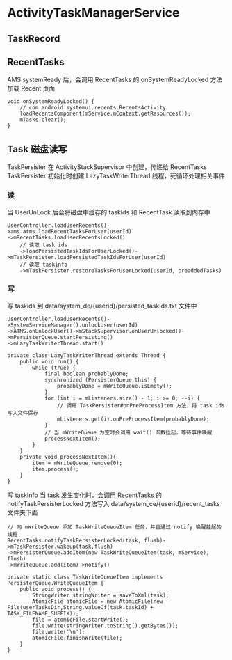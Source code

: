 # ActivityTaskManagerService

## TaskRecord


## RecentTasks

AMS systemReady 后，会调用 RecentTasks 的 onSystemReadyLocked 方法加载 Recent 页面
```
void onSystemReadyLocked() {
    // com.android.systemui.recents.RecentsActivity
    loadRecentsComponent(mService.mContext.getResources());
    mTasks.clear();
}
```

## Task 磁盘读写
TaskPersister 在 ActivityStackSupervisor 中创建，传递给 RecentTasks
TaskPersister 初始化时创建 LazyTaskWriterThread 线程，死循环处理相关事件
### 读
当 UserUnLock 后会将磁盘中缓存的 taskIds 和 RecentTask 读取到内存中
```
UserController.loadUserRecents()->ams.atms.loadRecentTasksForUser(userId)
->mRecentTasks.loadUserRecentsLocked()
    // 读取 task ids
    ->loadPersistedTaskIdsForUserLocked()->mTaskPersister.loadPersistedTaskIdsForUser(userId)
    // 读取 taskinfo
    ->mTaskPersister.restoreTasksForUserLocked(userId, preaddedTasks)
```
### 写
写 taskids 到 data/system_de/{userid}/persisted_taskIds.txt 文件中
```
UserController.loadUserRecents()->SystemServiceManager().unlockUser(userId)
->ATMS.onUnlockUser()->mStackSupervisor.onUserUnlocked()->mPersisterQueue.startPersisting()
->mLazyTaskWriterThread.start()

private class LazyTaskWriterThread extends Thread {
    public void run() {
        while (true) {
            final boolean probablyDone;
            synchronized (PersisterQueue.this) {
                probablyDone = mWriteQueue.isEmpty();
            }
            for (int i = mListeners.size() - 1; i >= 0; --i) {
                // 调用 TaskPersister#onPreProcessItem 方法，将 task ids 写入文件保存
                mListeners.get(i).onPreProcessItem(probablyDone);
            }
            // 当 mWriteQueue 为空时会调用 wait() 函数挂起，等待事件唤醒
            processNextItem();
        }
    }
    private void processNextItem(){
        item = mWriteQueue.remove(0);
        item.process();
    }
}
```
写 taskInfo
当 task 发生变化时，会调用 RecentTasks 的 notifyTaskPersisterLocked 方法写入 data/system_ce/{userid}/recent_tasks 文件夹下面
```
// 向 mWriteQueue 添加 TaskWriteQueueItem 任务，并且通过 notify 唤醒挂起的线程
RecentTasks.notifyTaskPersisterLocked(task, flush)->mTaskPersister.wakeup(task,flush)
->mPersisterQueue.addItem(new TaskWriteQueueItem(task, mService), flush)
->mWriteQueue.add(item)->notify()

private static class TaskWriteQueueItem implements PersisterQueue.WriteQueueItem {
    public void process() {
        StringWriter stringWriter = saveToXml(task);
        AtomicFile atomicFile = new AtomicFile(new File(userTasksDir,String.valueOf(task.taskId) + TASK_FILENAME_SUFFIX));
        file = atomicFile.startWrite();
        file.write(stringWriter.toString().getBytes());
        file.write('\n');
        atomicFile.finishWrite(file);
    }
}
```



